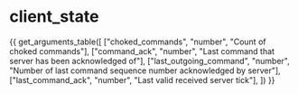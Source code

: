 
# client_state

{{ get_arguments_table([
    ["choked_commands",         "number",           "Count of choked commands"],
    ["command_ack",             "number",           "Last command that server has been acknowledged of"],
    ["last_outgoing_command",   "number",           "Number of last command sequence number acknowledged by server"],
    ["last_command_ack",        "number",           "Last valid received server tick"],
]) }}

<!--
["choked_commands",         "number",           "Count of choked commands"],
["command_ack",             "number",           "Last command that server has been acknowledged of"],
["last_outgoing_command",   "number",           "Number of last command sequence number acknowledged by server"],
["last_command_ack",        "number",           "Last valid received server tick"],
["send_packet",             "boolean",          "Is packet will be sent to the server (fake lag)"]
-->
